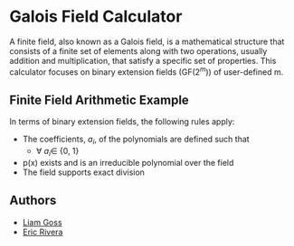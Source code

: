 
# Galois Field Calculator

A finite field, also known as a Galois field, is a mathematical structure that consists of a finite set of elements along with two operations, usually addition and multiplication, that satisfy a specific set of properties. This calculator focuses on binary extension fields (GF($2^m$)) of user-defined m.


## Finite Field Arithmetic Example
In terms of binary extension fields, the following rules apply:
- The coefficients, $a_{i}$, of the polynomials are defined such that
    - $\forall$ $a_{i} \in$ {0, 1}
- p(x) exists and is an irreducible polynomial over the field
- The field supports exact division

## Authors

- [Liam Goss](https://www.github.com/liamgoss)
- [Eric Rivera](https://github.com/ericriv88)

